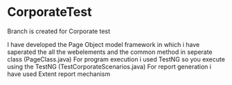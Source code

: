 # CorporateTest
Branch is created for Corporate test 

I have developed the Page Object model framework in which i have saperated the all the webelements and the common method in seperate class (PageClass.java)
For program execution i used TestNG so you execute using the TestNG  (TestCorporateScenarios.java)
For report generation i have used Extent report mechanism 

